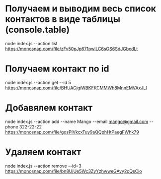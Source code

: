# Получаем и выводим весь список контактов в виде таблицы (console.table)

node index.js --action list https://monosnap.com/file/zFv50pJp671pwlLC6sOS6SdJGbcdLt

# Получаем контакт по id

node index.js --action get --id 5 https://monosnap.com/file/BHUAGjgiWBKFKCMMWh8MnnEMVAxJLl

# Добавялем контакт

node index.js --action add --name Mango --email mango@gmail.com --phone 322-22-22
https://monosnap.com/file/gosPIVkcxTuy9aQQphHtPaegFWhk79

# Удаляем контакт

node index.js --action remove --id=3 https://monosnap.com/file/bn8UjUe5Wc3ZyYzhwweGAvy2oQsCio
